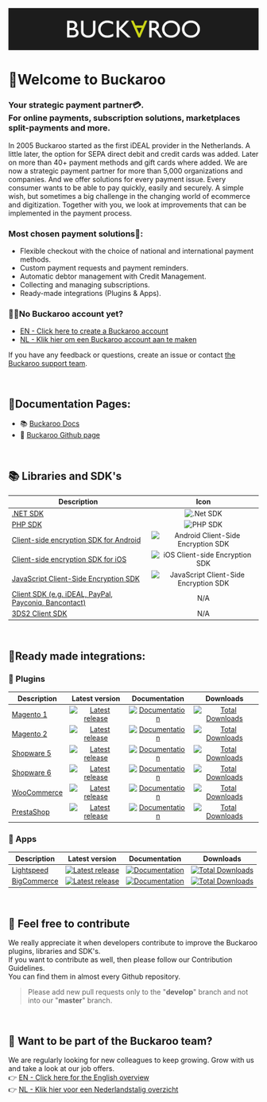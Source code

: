 <p align="center">
  <img src="https://github.com/Buckaroo-Rene/.github/blob/main/Buckaroo_header.png" position="center">
</p>

# 🎉Welcome to Buckaroo
### Your strategic payment partner💳.<br> For online payments, subscription solutions, marketplaces split-payments and more.

In 2005 Buckaroo started as the first iDEAL provider in the Netherlands. A little later, the option for SEPA direct debit and credit cards was added. Later on more than 40+ payment methods and gift cards where added. We are now a strategic payment partner for more than 5,000 organizations and companies. And we offer solutions for every payment issue. Every consumer wants to be able to pay quickly, easily and securely. A simple wish, but sometimes a big challenge in the changing world of ecommerce and digitization. Together with you, we look at improvements that can be implemented in the payment process.

### Most chosen payment solutions💸:
- Flexible checkout with the choice of national and international payment methods.
- Custom payment requests and payment reminders.
- Automatic debtor management with Credit Management.
- Collecting and managing subscriptions.
- Ready-made integrations (Plugins & Apps).

### 👩‍💻No Buckaroo account yet?
- [EN - Click here to create a Buckaroo account](https://www.buckaroo.eu/start)<br>
- [NL - Klik hier om een Buckaroo account aan te maken](https://www.buckaroo.nl/start)<br>

If you have any feedback or questions, create an issue or contact [the Buckaroo support team](mailto:support@buckaroo.nl).

<br>  

## 📃Documentation Pages:
- 📚 [Buckaroo Docs](https://docs.buckaroo.io)
- 🧪 [Buckaroo Github page](https://github.com/buckaroo-it)

<br>

## 📚 Libraries and SDK's
| Description | Icon |
|----------|:-------------:|
|[.NET SDK](https://docs.buckaroo.io/docs/net-sdk)|![.Net SDK](https://img.shields.io/badge/.NET-5C2D91?style=Flat&logo=.net&logoColor=white)|
|[PHP SDK](https://docs.buckaroo.io/docs/php-sdk)|![PHP SDK](https://img.shields.io/badge/php-%23777BB4.svg?style=Flat&logo=php&logoColor=white)|
|[Client-side encryption SDK for Android](https://docs.buckaroo.io/docs/android-client-side-encryption-sdk)|![Android Client-Side Encryption SDK](https://img.shields.io/badge/Android-3DDC84?style=Flat&logo=android&logoColor=white)|
|[Client-side encryption SDK for iOS](https://docs.buckaroo.io/docs/ios-client-side-encryption-sdk)|![iOS Client-side Encryption SDK](https://img.shields.io/badge/iOS-000000?style=Flat&logo=ios&logoColor=white)|
|[JavaScript Client-Side Encryption SDK](https://docs.buckaroo.io/docs/js-client-side-encryption-sdk)|![JavaScript Client-Side Encryption SDK](https://img.shields.io/badge/javascript-%23323330.svg?style=Flat&logo=javascript&logoColor=%23F7DF1E)|
|[Client SDK (e.g. iDEAL, PayPal, Payconiq, Bancontact)](https://docs.buckaroo.io/docs/client-sdk)|N/A|
|[3DS2 Client SDK](https://docs.buckaroo.io/docs/3ds2-client-sdk)|N/A|

<br>

## 🚀Ready made integrations:
  
### :electric_plug: Plugins
| Description | Latest version | Documentation | Downloads |
|----------|:-------------:|:-------------:|:-------------:|
| [Magento 1](https://github.com/buckaroo-it/Magento) |[![Latest release](https://badgen.net/github/release/buckaroo-it/Magento)](https://github.com/buckaroo-it/Magento/releases)|[![Documentation](https://img.shields.io/badge/documentation-URL-orange)](https://docs.buckaroo.io/docs/magento-1)|[![Total Downloads](https://img.shields.io/packagist/dt/buckaroo/magento1)](https://github.com/buckaroo-it/Magento)|
| [Magento 2](https://github.com/buckaroo-it/Magento2) |[![Latest release](https://badgen.net/github/release/buckaroo-it/Magento2)](https://github.com/buckaroo-it/Magento2/releases)|[![Documentation](https://img.shields.io/badge/documentation-URL-orange)](https://docs.buckaroo.io/docs/magento-2)|[![Total Downloads](https://img.shields.io/packagist/dt/buckaroo/magento2)](https://github.com/buckaroo-it/Magento2)|
| [Shopware 5](https://github.com/buckaroo-it/Shopware_5) |[![Latest release](https://badgen.net/github/release/buckaroo-it/Shopware_5)](https://github.com/buckaroo-it/Shopware_5/releases)|[![Documentation](https://img.shields.io/badge/documentation-URL-orange)](https://docs.buckaroo.io/docs/shopware-5)|[![Total Downloads](https://img.shields.io/badge/downloads-N%2FA-lightgrey)](https://github.com/buckaroo-it/Shopware_5)|
| [Shopware 6](https://github.com/buckaroo-it/Shopware_6) |[![Latest release](https://badgen.net/github/release/buckaroo-it/Shopware_6)](https://github.com/buckaroo-it/Shopware_6/releases)|[![Documentation](https://img.shields.io/badge/documentation-URL-orange)](https://docs.buckaroo.io/docs/shopware-6)|[![Total Downloads](https://img.shields.io/badge/downloads-N%2FA-lightgrey)](https://github.com/buckaroo-it/Shopware_6)|
| [WooCommerce](https://nl.wordpress.org/plugins/wc-buckaroo-bpe-gateway/) |[![Latest release](https://badgen.net/github/release/buckaroo-it/WooCommerce)](https://github.com/buckaroo-it/WooCommerce/releases)|[![Documentation](https://img.shields.io/badge/documentation-URL-orange)](https://docs.buckaroo.io/docs/woocommerce)|[![Total Downloads](https://img.shields.io/wordpress/plugin/dt/wc-buckaroo-bpe-gateway)](https://nl.wordpress.org/plugins/wc-buckaroo-bpe-gateway/)|
| [PrestaShop](https://github.com/buckaroo-it/PrestaShop) |[![Latest release](https://badgen.net/github/release/buckaroo-it/PrestaShop)](https://github.com/buckaroo-it/PrestaShop/releases)|[![Documentation](https://img.shields.io/badge/documentation-URL-orange)](https://docs.buckaroo.io/docs/prestashop)|[![Total Downloads](https://img.shields.io/badge/downloads-N%2FA-lightgrey)](https://github.com/buckaroo-it/PrestaShop)|

### :iphone: Apps
| Description | Latest version | Documentation | Downloads |
|----------|:-------------:|:-------------:|:-------------:|
| [Lightspeed](https://www.lightspeedhq.nl/ecommerce/store/apps/buckaroo-payments/)|[![Latest release](https://img.shields.io/badge/release-no%20versioning-blue)](https://www.lightspeedhq.nl/ecommerce/store/apps/buckaroo-payments/)| [![Documentation](https://img.shields.io/badge/documentation-URL-orange)](https://docs.buckaroo.io/docs/lightspeed)|[![Total Downloads](https://img.shields.io/badge/downloads-N%2FA-lightgrey)](https://www.lightspeedhq.nl/ecommerce/store/apps/buckaroo-payments/)|
| [BigCommerce](https://www.bigcommerce.com/apps/buckaroo-payments/)|[![Latest release](https://img.shields.io/badge/release-no%20versioning-blue)](https://www.bigcommerce.com/apps/buckaroo-payments/)|[![Documentation](https://img.shields.io/badge/documentation-URL-orange)](https://docs.buckaroo.io/docs/bigcommerce)|[![Total Downloads](https://img.shields.io/badge/downloads-N%2FA-lightgrey)](https://www.bigcommerce.com/apps/buckaroo-payments/)|

<br>

## 📜 Feel free to contribute
We really appreciate it when developers contribute to improve the Buckaroo plugins, libraries and SDK's.<br>
If you want to contribute as well, then please follow our Contribution Guidelines.<br>
You can find them in almost every Github repository.

> Please add new pull requests only to the "**develop**" branch and not into our "**master**" branch.<br>
  
<br>

## 💼 Want to be part of the Buckaroo team?
We are regularly looking for new colleagues to keep growing. Grow with us and take a look at our job offers.<br>
:point_right: [EN - Click here for the English overview](https://www.buckaroo.eu/about-us/vacancies)<br>
:point_right: [NL - Klik hier voor een Nederlandstalig overzicht](https://www.buckaroo.nl/over-ons/vacatures)<br>
